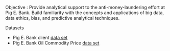 Objective : Provide analytical support to the anti-money-laundering effort at Pig E. Bank. Build familiarity with the concepts and applications of big data, data ethics, bias, and predictive analytical techniques.

Datasets
* Pig E. Bank client [data set](https://images.careerfoundry.com/public/courses/data-immersion/A5/E5.4/5.4-PigEBank-Client-Data%20set.xlsx)
* Pig E. Bank Oil Commodity Price [data set](https://images.careerfoundry.com/public/courses/data-immersion/A5/E5.6/5.6_Time_Series_Task.xlsx)
